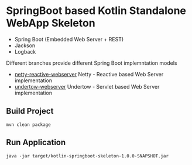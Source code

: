 # SpringBoot based Kotlin Standalone WebApp Skeleton

- Spring Boot (Embedded Web Server + REST)
- Jackson
- Logback

Different branches provide different Spring Boot implemntation models
- [netty-reactive-webserver](https://github.com/oeil/kotlin-springboot-skeleton/tree/netty-reactive-webserver) Netty - Reactive based Web Server implementation
- [undertow-webserver](https://github.com/oeil/kotlin-springboot-skeleton/tree/undertow-webserver) Undertow - Servlet based Web Server implementation

## Build Project
```
mvn clean package
```

## Run Application
```
java -jar target/kotlin-springboot-skeleton-1.0.0-SNAPSHOT.jar
```
